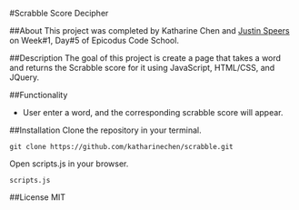#Scrabble Score Decipher

##About 
This project was completed by Katharine Chen and [Justin Speers](https://github.com/jaspeers) on Week#1, Day#5 of Epicodus Code School. 

##Description 
The goal of this project is create a page that takes a word and returns the Scrabble score for it using JavaScript, HTML/CSS, and JQuery.

##Functionality 
* User enter a word, and the corresponding scrabble score will appear. 

##Installation 
Clone the repository in your terminal. 

    git clone https://github.com/katharinechen/scrabble.git 

Open scripts.js in your browser.

    scripts.js 

##License 
MIT